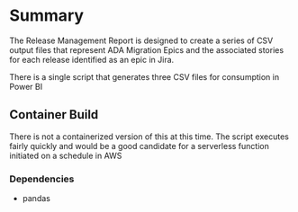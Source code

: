 # Summary

The Release Management Report is designed to create a series of CSV output files that represent ADA Migration Epics and the associated stories for each release identified as an epic in Jira.

There is a single script that generates three CSV files for consumption in Power BI

## Container Build

There is not a containerized version of this at this time. The script executes fairly quickly and would be a good candidate for a serverless function initiated on a schedule in AWS

### Dependencies
- pandas
